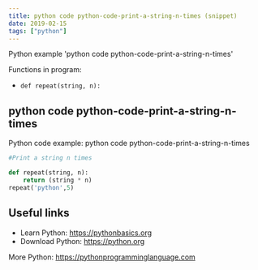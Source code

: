 ```yaml
---
title: python code python-code-print-a-string-n-times (snippet)
date: 2019-02-15
tags: ["python"]
---
```

Python example 'python code python-code-print-a-string-n-times'

Functions in program: 
* `def repeat(string, n):`

## python code python-code-print-a-string-n-times

Python code example: python code python-code-print-a-string-n-times

```python
#Print a string n times

def repeat(string, n):
    return (string * n)
repeat('python',5)


```

## Useful links

- Learn Python: https://pythonbasics.org
- Download Python: https://python.org

More Python: https://pythonprogramminglanguage.com
